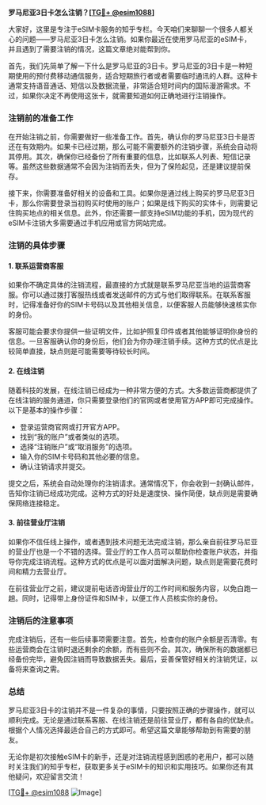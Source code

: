 **罗马尼亚3日卡怎么注销？[[TG💪+ @esim1088](https://t.me/s/esim1088)]**

大家好，这里是专注于eSIM卡服务的知乎专栏。今天咱们来聊聊一个很多人都关心的问题——罗马尼亚3日卡怎么注销。如果你最近在使用罗马尼亚的eSIM卡，并且遇到了需要注销的情况，这篇文章绝对能帮到你。

首先，我们先简单了解一下什么是罗马尼亚的3日卡。罗马尼亚的3日卡是一种短期使用的预付费移动通信服务，适合短期旅行者或者需要临时通讯的人群。这种卡通常支持语音通话、短信以及数据流量，非常适合短时间内的国际漫游需求。不过，如果你决定不再使用这张卡，就需要知道如何正确地进行注销操作。

### 注销前的准备工作

在开始注销之前，你需要做好一些准备工作。首先，确认你的罗马尼亚3日卡是否还在有效期内。如果卡已经过期，那么可能不需要额外的注销步骤，系统会自动将其停用。其次，确保你已经备份了所有重要的信息，比如联系人列表、短信记录等。虽然这些数据通常不会因为注销而丢失，但为了保险起见，还是建议提前保存。

接下来，你需要准备好相关的设备和工具。如果你是通过线上购买的罗马尼亚3日卡，那么你需要登录当初购买时使用的账户；如果是线下购买的实体卡，则需要记住购买地点的相关信息。此外，你还需要一部支持eSIM功能的手机，因为现代的eSIM卡注销大多需要通过手机应用或官方网站完成。

### 注销的具体步骤

#### 1. 联系运营商客服

如果你不确定具体的注销流程，最直接的方式就是联系罗马尼亚当地的运营商客服。你可以通过拨打客服热线或者发送邮件的方式与他们取得联系。在联系客服时，记得准备好你的SIM卡号码以及其他相关信息，以便客服人员能够快速核实你的身份。

客服可能会要求你提供一些证明文件，比如护照复印件或者其他能够证明你身份的信息。一旦客服确认你的身份后，他们会为你办理注销手续。这种方式的优点是比较简单直接，缺点则是可能需要等待较长时间。

#### 2. 在线注销

随着科技的发展，在线注销已经成为一种非常方便的方式。大多数运营商都提供了在线注销的服务通道，你只需要登录他们的官网或者使用官方APP即可完成操作。以下是基本的操作步骤：

- 登录运营商官网或打开官方APP。
- 找到“我的账户”或者类似的选项。
- 选择“注销账户”或“取消服务”的选项。
- 输入你的SIM卡号码和其他必要的信息。
- 确认注销请求并提交。

提交之后，系统会自动处理你的注销请求。通常情况下，你会收到一封确认邮件，告知你注销已经成功完成。这种方式的好处是速度快、操作简便，缺点则是需要确保网络连接稳定。

#### 3. 前往营业厅注销

如果你不信任线上操作，或者遇到技术问题无法完成注销，那么亲自前往罗马尼亚的营业厅也是一个不错的选择。营业厅的工作人员可以帮助你检查账户状态，并指导你完成注销流程。这种方式的优点是可以面对面解决问题，缺点则是需要花费时间和精力去营业厅。

在前往营业厅之前，建议提前电话咨询营业厅的工作时间和服务内容，以免白跑一趟。同时，记得带上身份证件和SIM卡，以便工作人员核实你的身份。

### 注销后的注意事项

完成注销后，还有一些后续事项需要注意。首先，检查你的账户余额是否清零。有些运营商会在注销时退还剩余的余额，而有些则不会。其次，确保所有的数据都已经备份完毕，避免因注销而导致数据丢失。最后，妥善保管好相关的注销凭证，以备将来查询之需。

### 总结

罗马尼亚3日卡的注销并不是一件复杂的事情，只要按照正确的步骤操作，就可以顺利完成。无论是通过联系客服、在线注销还是前往营业厅，都有各自的优缺点。根据个人情况选择最适合自己的方式即可。希望这篇文章能够帮助到有需要的朋友。

无论你是初次接触eSIM卡的新手，还是对注销流程感到困惑的老用户，都可以随时关注我们的知乎专栏，获取更多关于eSIM卡的知识和实用技巧。如果你还有其他疑问，欢迎留言交流！

[[TG💪+ @esim1088](https://t.me/s/esim1088) ![Image](https://i.postimg.cc/4NQfJmqS/Snipaste-2025-05-13-00-14-12.png)]